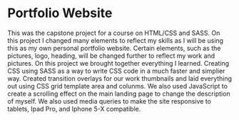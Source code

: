 # Portfolio Website

This was the capstone project for a course on HTML/CSS and SASS. On this project I changed many elements to reflect my skills as I will be using this as my own personal portfolio website. Certain elements, such as the pictures, logo, heading, will be changed further to reflect my work and pictures. On this project we brought together everything I learned. Creating CSS using SASS as a way to write CSS code in a much faster and simplier way. Created transition overlays for our work thumbnails and laid everything out using CSS grid template area and colunms. We also used JavaScript to create a scrolling effect on the main landing page to change the description of myself. We also used media queries to make the site responsive to tablets, Ipad Pro, and Iphone 5-X compatible. 

![]()
